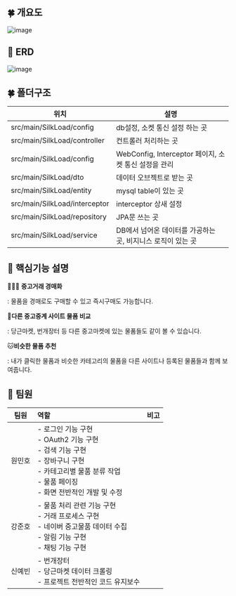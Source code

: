 ## 🍀 개요도

![image](https://user-images.githubusercontent.com/65094518/165745358-a1034ca3-9a13-4fb7-8260-96dc9f30ee52.png)





## 🔮 ERD

![image](https://user-images.githubusercontent.com/65094518/165745900-3909ea7e-f527-49a3-a2d3-3b211a57c326.png)



## 🍀 폴더구조

| 위치                          | 설명                                                        |
| ----------------------------- | ----------------------------------------------------------- |
| src/main/SilkLoad/config      | db설정, 소켓 통신 설정 하는 곳                              |
| src/main/SilkLoad/controller  | 컨트롤러 처리하는 곳                                        |
| src/main/SilkLoad/config      | WebConfig, Interceptor 페이지, 소켓 통신 설정을 관리        |
| src/main/SilkLoad/dto         | 데이터 오브젝트로 받는 곳                                   |
| src/main/SilkLoad/entity      | mysql table이 있는 곳                                       |
| src/main/SilkLoad/interceptor | interceptor 상새 설정                                       |
| src/main/SilkLoad/repository  | JPA문 쓰는 곳                                               |
| src/main/SilkLoad/service     | DB에서 넘어온 데이터를 가공하는 곳, 비지니스 로직이 있는 곳 |



## 📃 핵심기능 설명

👨‍👩‍👧 **중고거래 경매화** 

: 물품을 경매로도 구매할 수 있고 즉시구매도 가능합니다.

🤔**다른 중고중계 사이트 물품 비교** 

: 당근마켓, 번개장터 등 다른 중고마켓에 있는 물품들도 같이 볼 수 있습니다.

🐱**비슷한 물품 추천** 

: 내가 클릭한 물품과 비슷한 카테고리의 물품을 다른 사이트나 등록된 물품들과 함께 보여줍니다.



## 👀 팀원

| 팀원   | 역할                                                                                                                                | 비고   |
| ------ |:----------------------------------------------------------------------------------------------------------------------------------|------|
| 원민호 | - 로그인 기능 구현 </br>- OAuth2 기능 구현</br> - 검색 기능 구현 </br> - 장바구니 구현</br> - 카테고리별 물품 분류 작업</br> - 물품 페이징 </br> - 화면 전반적인 개발 및 수정 </br> |      |
| 강준호 | - 물품 처리 관련 기능 구현 </br> - 거래 프로세스 구현 </br> - 네이버 중고물품 데이터 수집 </br> - 알림 기능 구현 </br> - 채팅 기능 구현 </br>                               |      |
| 신예빈 | - 번개장터 </br> - 당근마켓 데이터 크롤링 </br> - 프로젝트 전반적인 코드 유지보수                                                                             |      |

